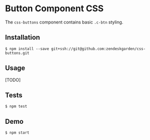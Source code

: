 # Button Component CSS

The `css-buttons` component contains basic `.c-btn` styling.

## Installation

    $ npm install --save git+ssh://git@github.com:zendeskgarden/css-buttons.git

## Usage

[TODO]

## Tests

    $ npm test

## Demo

    $ npm start
